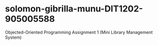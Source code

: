 # solomon-gibrilla-munu-DIT1202-905005588
Objected-Oriented Programming Assignment 1 (Mini Library Management System)

